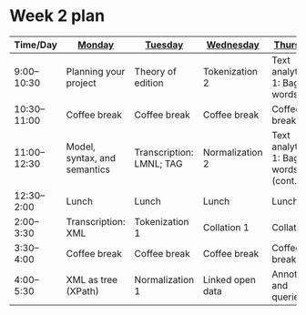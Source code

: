 # Week 2 plan

Time/Day | [Monday](week_2_day_1_plan.md) | [Tuesday](week_2_day_2_plan.md) | [Wednesday](week_2_day_3_plan.md) | [Thursday](week_2_day_4_plan.md) | [Friday](week_2_day_5_plan.md)
--- | --- | --- | --- | --- | ---
9:00–10:30 | Planning your project  | Theory of edition | Tokenization 2 | Text analytics 1: Bag of words | Text analytics 2: Supervised learning
10:30–11:00 | Coffee break | Coffee break | Coffee break | Coffee break | Coffee break
11:00–12:30 | Model, syntax, and semantics | Transcription: LMNL; TAG | Normalization 2 | Text analytics 1: Bag of words (cont.) | Text analytics 2: Supervised learning (cont.)
12:30–2:00 | Lunch | Lunch | Lunch | Lunch | Lunch
2:00–3:30 | Transcription: XML | <!--Computational pipelines, -->Tokenization 1 | Collation 1 | Collation 2 | Visualization
3:30–4:00 | Coffee break | Coffee break | Coffee break | Coffee break | Coffee break
4:00–5:30 | XML as tree (XPath) | Normalization 1 | Linked open data | Annotation and queries 1 | Annotation and queries 2

<!--
# By topic

Days are M, T, W, H, F; Slots are 1, 2, 3, 4. Topics are listed in order of first appearance in the program.

Topic | Slots
---- | ----
Modeling and theory (general) | M1, M2, M3
XML transcription | M4
XML navigation (XPath) | T1
LMNL transcript | T2
Tokenization | T3, W1
Normalization | T4, W2
Collation | W3, H1
Linked open data | W4
Visualization | F1
Annotation and queries (XQuery) | H2, F2
Text analytics (MK) | H3, H4, F3, F4
-->
